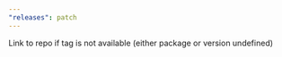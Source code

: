 ```yaml
---
"releases": patch
---
```


Link to repo if tag is not available (either package or version undefined)
